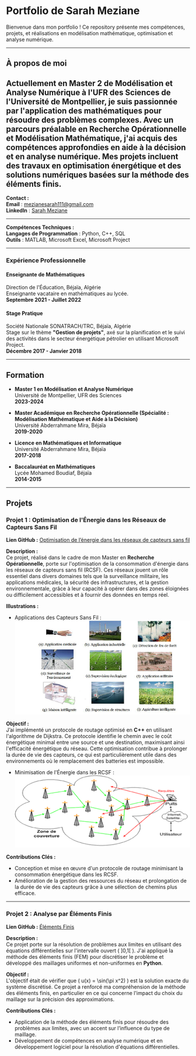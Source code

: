 # Portfolio de Sarah Meziane

Bienvenue dans mon portfolio ! Ce repository présente mes compétences, projets, et réalisations en modélisation mathématique, optimisation et analyse numérique.

---

## À propos de moi

Actuellement en Master 2 de Modélisation et Analyse Numérique à l'UFR des Sciences de l'Université de Montpellier, je suis passionnée par l'application des mathématiques pour résoudre des problèmes complexes. Avec un parcours préalable en Recherche Opérationnelle et Modélisation Mathématique, j'ai acquis des compétences approfondies en aide à la décision et en analyse numérique. Mes projets incluent des travaux en optimisation énergétique et des solutions numériques basées sur la méthode des éléments finis.
---
**Contact :**  
**Email** : mezianesarah111@gmail.com  
**LinkedIn** : [Sarah Meziane](https://linkedin.com/in/mezianesarah)  

---

**Compétences Techniques :**  
**Langages de Programmation** : Python, C++, SQL  
**Outils** : MATLAB, Microsoft Excel, Microsoft Project  

---

### Expérience Professionnelle

#### **Enseignante de Mathématiques**  
Direction de l'Éducation, Béjaïa, Algérie  
Enseignante vacataire en mathématiques au lycée.  
**Septembre 2021 - Juillet 2022**

#### **Stage Pratique**  
Société Nationale SONATRACH/TRC, Béjaïa, Algérie  
Stage sur le thème **"Gestion de projets"**, axé sur la planification et le suivi des activités dans le secteur énergétique pétrolier en utilisant Microsoft Project.  
**Décembre 2017 - Janvier 2018**

---

## Formation 

- **Master 1 en Modélisation et Analyse Numérique**  
  Université de Montpellier, UFR des Sciences  
  **2023-2024**

- **Master Académique en Recherche Opérationnelle (Spécialité : Modélisation Mathématique et Aide à la Décision)**  
  Université Abderrahmane Mira, Béjaïa  
  **2019-2020**

- **Licence en Mathématiques et Informatique**  
  Université Abderrahmane Mira, Béjaïa  
  **2017-2018**

- **Baccalauréat en Mathématiques**  
  Lycée Mohamed Boudiaf, Béjaïa  
  **2014-2015**

---

## Projets

### Projet 1 : Optimisation de l'Énergie dans les Réseaux de Capteurs Sans Fil

**Lien GitHub :** [Optimisation de l’énergie dans les réseaux de capteurs sans fil](https://github.com/MezianeSarah/probleme-d-optimisation)

**Description :**  
Ce projet, réalisé dans le cadre de mon Master en **Recherche Opérationnelle**, porte sur l'optimisation de la consommation d'énergie dans les réseaux de capteurs sans fil (RCSF). Ces réseaux jouent un rôle essentiel dans divers domaines tels que la surveillance militaire, les applications médicales, la sécurité des infrastructures, et la gestion environnementale, grâce à leur capacité à opérer dans des zones éloignées ou difficilement accessibles et à fournir des données en temps réel.

**Illustrations :**  
- Applications des Capteurs Sans Fil :  
  ![Applications des capteurs sans fil](/assets/apppp.png)

**Objectif :**  
J’ai implémenté un protocole de routage optimisé en **C++** en utilisant l'algorithme de Dijkstra. Ce protocole identifie le chemin avec le coût énergétique minimal entre une source et une destination, maximisant ainsi l'efficacité énergétique du réseau. Cette optimisation contribue à prolonger la durée de vie des capteurs, ce qui est particulièrement utile dans des environnements où le remplacement des batteries est impossible.

  
- Minimisation de l'Énergie dans les RCSF :  
  ![Minimisation de l'énergie dans les réseaux de capteurs sans fil](/assets/photo5.png)

**Contributions Clés :**
- Conception et mise en œuvre d'un protocole de routage minimisant la consommation énergétique dans les RCSF.
- Amélioration de la gestion des ressources du réseau et prolongation de la durée de vie des capteurs grâce à une sélection de chemins plus efficace.

---

### Projet 2 : Analyse par Éléments Finis

**Lien GitHub :** [Éléments Finis](https://github.com/MezianeSarah/Elements_finis)

**Description :**  
Ce projet porte sur la résolution de problèmes aux limites en utilisant des équations différentielles sur l'intervalle ouvert \( ]0,1[ \). J'ai appliqué la méthode des éléments finis (FEM) pour discrétiser le problème et développé des maillages uniformes et non-uniformes en **Python**.

**Objectif :**  
L'objectif était de vérifier que \( u(x) = \sin(\pi x^2) \) est la solution exacte du système discrétisé. Ce projet a renforcé ma compréhension de la méthode des éléments finis, en particulier en ce qui concerne l'impact du choix du maillage sur la précision des approximations.

**Contributions Clés :**
- Application de la méthode des éléments finis pour résoudre des problèmes aux limites, avec un accent sur l’influence du type de maillage.
- Développement de compétences en analyse numérique et en développement logiciel pour la résolution d'équations différentielles.
